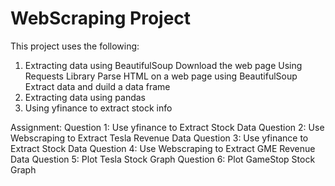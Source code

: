 # WebScraping Project
This project uses the following:
1. Extracting data using BeautifulSoup
   Download the web page Using Requests Library 
   Parse HTML on a web page using BeautifulSoup
   Extract data and duild a data frame 
2. Extracting data using pandas
3. Using yfinance to extract stock info
   
Assignment:
        Question 1: Use yfinance to Extract Stock Data
        Question 2: Use Webscraping to Extract Tesla Revenue Data
        Question 3: Use yfinance to Extract Stock Data
        Question 4: Use Webscraping to Extract GME Revenue Data
        Question 5: Plot Tesla Stock Graph
        Question 6: Plot GameStop Stock Graph
